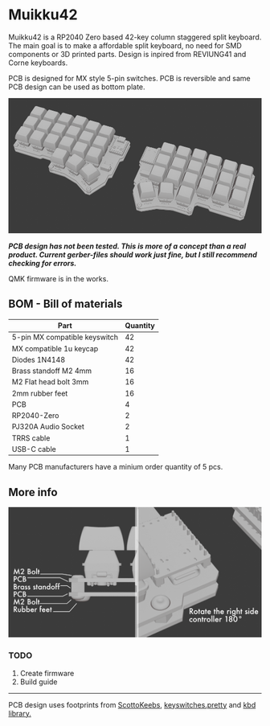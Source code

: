 
# Muikku42

Muikku42 is a RP2040 Zero based 42-key column staggered split keyboard. The main goal is to make a affordable split keyboard, no need for SMD components or 3D printed parts. Design is inpired from REVIUNG41 and Corne keyboards.

PCB is designed for MX style 5-pin switches. PCB is reversible and same PCB design can be used as bottom plate.

![](https://raw.githubusercontent.com/Squalius-cephalus/muikku42/main/muikku42_render.png)

***PCB design has not been tested. This is more of a concept than a real product. Current gerber-files should work just fine, but I still recommend checking for errors.***

QMK firmware is in the works.

## BOM - Bill of materials
|Part | Quantity |
|--|--|
| 5-pin MX compatible keyswitch | 42 |
| MX compatible 1u keycap | 42 |
| Diodes 1N4148 | 42 |
| Brass standoff M2 4mm | 16 |
| M2 Flat head bolt 3mm | 16 |
| 2mm rubber feet | 16 |
| PCB | 4 |
| RP2040-Zero | 2 |
| PJ320A Audio Socket | 2 |
| TRRS cable | 1 |
| USB-C cable | 1 |

Many PCB manufacturers have a minium order quantity of 5 pcs.
## More info
![](https://raw.githubusercontent.com/Squalius-cephalus/muikku42/main/info.png)
### TODO
1. Create firmware
2. Build guide

----
PCB design uses footprints from [ScottoKeebs](https://github.com/joe-scotto/scottokeebs/tree/main/Extras/ScottoKicad "ScottoKeebs"), [keyswitches.pretty](https://github.com/daprice/keyswitches.pretty "keyswitches.pretty")  and [kbd library.](https://github.com/foostan/kbd "kbd library.")
